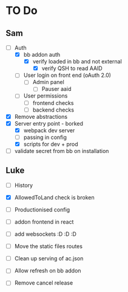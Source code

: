 # TO Do

## Sam

* [ ] Auth
  * [x] bb addon auth
    * [x] verify loaded in bb and not external
      * [x] verify QSH to read AAID
  * [ ] User login on front end (oAuth 2.0)
    * [ ] Admin panel
      * [ ] Pauser aaid
  * [ ] User permissions
    * [ ] frontend checks
    * [ ] backend checks
* [x] Remove abstractions
* [x] Server entry point - borked
  * [x] webpack dev server
  * [ ] passing in config
  * [x] scripts for dev + prod
* [ ] validate secret from bb on installation

## Luke

* [ ] History
* [x] AllowedToLand check is broken
* [ ] Productionised config
* [ ] addon frontend in react
* [ ] add websockets :D :D :D
* [ ] Move the static files routes
* [ ] Clean up serving of ac.json
* [ ] Allow refresh on bb addon
* [ ] Remove cancel release

